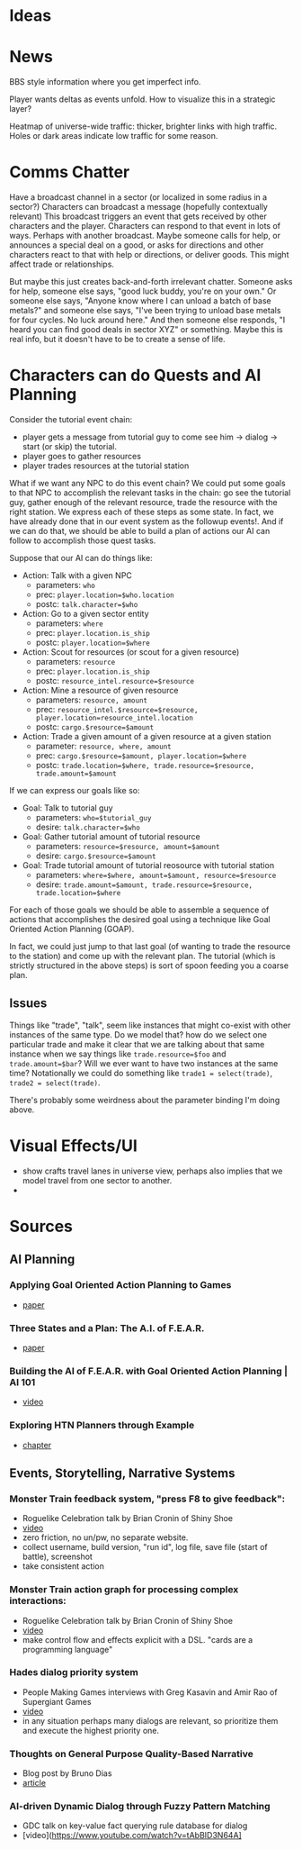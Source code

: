 Ideas
=====

# News

BBS style information where you get imperfect info.

Player wants deltas as events unfold. How to visualize this in a strategic
layer?

Heatmap of universe-wide traffic: thicker, brighter links with high traffic.
Holes or dark areas indicate low traffic for some reason.

# Comms Chatter

Have a broadcast channel in a sector (or localized in some radius in a sector?)
Characters can broadcast a message (hopefully contextually relevant)
This broadcast triggers an event that gets received by other characters and the
player.
Characters can respond to that event in lots of ways. Perhaps with another
broadcast.
Maybe someone calls for help, or announces a special deal on a good, or asks
for directions and other characters react to that with help or directions, or
deliver goods. This might affect trade or relationships.

But maybe this just creates back-and-forth irrelevant chatter. Someone asks for
help, someone else says, "good luck buddy, you're on your own." Or someone else
says, "Anyone know where I can unload a batch of base metals?" and someone else
says, "I've been trying to unload base metals for four cycles. No luck around
here." And then someone else responds, "I heard you can find good deals in
sector XYZ" or something. Maybe this is real info, but it doesn't have to be to
create a sense of life.

# Characters can do Quests and AI Planning

Consider the tutorial event chain:

 * player gets a message from tutorial guy to come see him -> dialog -> start
   (or skip) the tutorial.
 * player goes to gather resources
 * player trades resources at the tutorial station

What if we want any NPC to do this event chain? We could put some goals to that
NPC to accomplish the relevant tasks in the chain: go see the tutorial guy,
gather enough of the relevant resource, trade the resource with the right
station. We express each of these steps as some state. In fact, we have already
done that in our event system as the followup events!. And if we can do that,
we should be able to build a plan of actions our AI can follow to accomplish
those quest tasks.

Suppose that our AI can do things like:

* Action: Talk with a given NPC
  * parameters: `who`
  * prec: `player.location=$who.location`
  * postc: `talk.character=$who`
* Action: Go to a given sector entity
  * parameters: `where`
  * prec: `player.location.is_ship`
  * postc: `player.location=$where`
* Action: Scout for resources (or scout for a given resource)
  * parameters: `resource`
  * prec: `player.location.is_ship`
  * postc: `resource_intel.resource=$resource`
* Action: Mine a resource of given resource
  * parameters: `resource, amount`
  * prec: `resource_intel.$resource=$resource, player.location=resource_intel.location`
  * postc: `cargo.$resource=$amount`
* Action: Trade a given amount of a given resource at a given station
  * parameter: `resource, where, amount`
  * prec: `cargo.$resource=$amount, player.location=$where`
  * postc: `trade.location=$where, trade.resource=$resource, trade.amount=$amount`

If we can express our goals like so:

* Goal: Talk to tutorial guy
  * parameters: `who=$tutorial_guy`
  * desire: `talk.character=$who`
* Goal: Gather tutorial amount of tutorial resource
  * parameters: `resource=$resource, amount=$amount`
  * desire: `cargo.$resource=$amount`
* Goal: Trade tutorial amount of tutorial reosource with tutorial station
  * parameters: `where=$where, amount=$amount, resource=$resource`
  * desire: `trade.amount=$amount, trade.resource=$resource, trade.location=$where`

For each of those goals we should be able to assemble a sequence of actions
that accomplishes the desired goal using a technique like Goal Oriented Action
Planning (GOAP).

In fact, we could just jump to that last goal (of wanting to trade the resource
to the station) and come up with the relevant plan. The tutorial (which is
strictly structured in the above steps) is sort of spoon feeding you a coarse
plan.

## Issues

Things like "trade", "talk", seem like instances that might co-exist with other
instances of the same type. Do we model that? how do we select one particular
trade and make it clear that we are talking about that same instance when we
say things like `trade.resource=$foo` and `trade.amount=$bar`? Will we ever
want to have two instances at the same time? Notationally we could do something
like `trade1 = select(trade)`, `trade2 = select(trade)`.

There's probably some weirdness about the  parameter binding I'm doing above.

# Visual Effects/UI

* show crafts travel lanes in universe view, perhaps also implies that we model
  travel from one sector to another.
*

# Sources

## AI Planning

### Applying Goal Oriented Action Planning to Games
* [paper](https://alumni.media.mit.edu/~jorkin/GOAP_draft_AIWisdom2_2003.pdf)

### Three States and a Plan: The A.I. of F.E.A.R.
* [paper](http://alumni.media.mit.edu/~jorkin/gdc2006_orkin_jeff_fear.pdf)

### Building the AI of F.E.A.R. with Goal Oriented Action Planning | AI 101
* [video](https://www.youtube.com/watch?v=PaOLBOuyswI)

### Exploring HTN Planners through Example
* [chapter](http://www.gameaipro.com/GameAIPro/GameAIPro_Chapter12_Exploring_HTN_Planners_through_Example.pdf)

## Events, Storytelling, Narrative Systems

### Monster Train feedback system, "press F8 to give feedback":
* Roguelike Celebration talk by Brian Cronin of Shiny Shoe
* [video](https://youtu.be/qO3CIpP62Q0?t=959)
* zero friction, no un/pw, no separate website.
* collect username, build version, "run id", log file, save file (start of
  battle), screenshot
* take consistent action

### Monster Train action graph for processing complex interactions:
* Roguelike Celebration talk by Brian Cronin of Shiny Shoe
* [video](https://youtu.be/qO3CIpP62Q0?t=844)
* make control flow and effects explicit with a DSL. "cards are a programming
  language"

### Hades dialog priority system
* People Making Games interviews with Greg Kasavin and Amir Rao of Supergiant Games
* [video](https://www.youtube.com/watch?v=bwdYL0KFA_U)
* in any situation perhaps many dialogs are relevant, so prioritize them and
  execute the highest priority one.

### Thoughts on General Purpose Quality-Based Narrative
* Blog post by Bruno Dias
* [article](https://brunodias.dev/2017/05/30/an-ideal-qbn-system.html)

### AI-driven Dynamic Dialog through Fuzzy Pattern Matching
* GDC talk on key-value fact querying rule database for dialog
* [video](https://www.youtube.com/watch?v=tAbBID3N64A]
